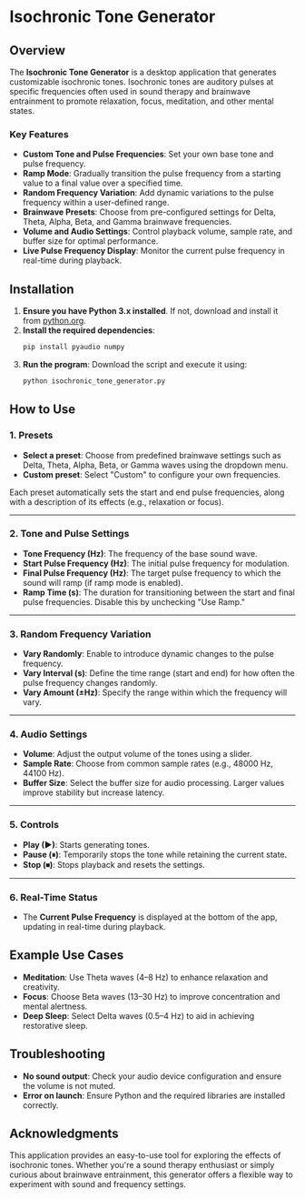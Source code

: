 # Isochronic Tone Generator

## Overview

The **Isochronic Tone Generator** is a desktop application that generates customizable isochronic tones. Isochronic tones are auditory pulses at specific frequencies often used in sound therapy and brainwave entrainment to promote relaxation, focus, meditation, and other mental states.

### Key Features

- **Custom Tone and Pulse Frequencies**: Set your own base tone and pulse frequency.
- **Ramp Mode**: Gradually transition the pulse frequency from a starting value to a final value over a specified time.
- **Random Frequency Variation**: Add dynamic variations to the pulse frequency within a user-defined range.
- **Brainwave Presets**: Choose from pre-configured settings for Delta, Theta, Alpha, Beta, and Gamma brainwave frequencies.
- **Volume and Audio Settings**: Control playback volume, sample rate, and buffer size for optimal performance.
- **Live Pulse Frequency Display**: Monitor the current pulse frequency in real-time during playback.

## Installation

1. **Ensure you have Python 3.x installed**. If not, download and install it from [python.org](https://www.python.org/).
2. **Install the required dependencies**:
   ```bash
   pip install pyaudio numpy
   ```
3. **Run the program**:
   Download the script and execute it using:
   ```bash
   python isochronic_tone_generator.py
   ```

## How to Use

### 1. **Presets**

- **Select a preset**: Choose from predefined brainwave settings such as Delta, Theta, Alpha, Beta, or Gamma waves using the dropdown menu.
- **Custom preset**: Select "Custom" to configure your own frequencies.

Each preset automatically sets the start and end pulse frequencies, along with a description of its effects (e.g., relaxation or focus).

---

### 2. **Tone and Pulse Settings**

- **Tone Frequency (Hz)**: The frequency of the base sound wave.
- **Start Pulse Frequency (Hz)**: The initial pulse frequency for modulation.
- **Final Pulse Frequency (Hz)**: The target pulse frequency to which the sound will ramp (if ramp mode is enabled).
- **Ramp Time (s)**: The duration for transitioning between the start and final pulse frequencies. Disable this by unchecking "Use Ramp."

---

### 3. **Random Frequency Variation**

- **Vary Randomly**: Enable to introduce dynamic changes to the pulse frequency.
- **Vary Interval (s)**: Define the time range (start and end) for how often the pulse frequency changes randomly.
- **Vary Amount (±Hz)**: Specify the range within which the frequency will vary.

---

### 4. **Audio Settings**

- **Volume**: Adjust the output volume of the tones using a slider.
- **Sample Rate**: Choose from common sample rates (e.g., 48000 Hz, 44100 Hz).
- **Buffer Size**: Select the buffer size for audio processing. Larger values improve stability but increase latency.

---

### 5. **Controls**

- **Play (▶)**: Starts generating tones.
- **Pause (⏸)**: Temporarily stops the tone while retaining the current state.
- **Stop (⏹)**: Stops playback and resets the settings.

---

### 6. **Real-Time Status**

- The **Current Pulse Frequency** is displayed at the bottom of the app, updating in real-time during playback.

## Example Use Cases

- **Meditation**: Use Theta waves (4–8 Hz) to enhance relaxation and creativity.
- **Focus**: Choose Beta waves (13–30 Hz) to improve concentration and mental alertness.
- **Deep Sleep**: Select Delta waves (0.5–4 Hz) to aid in achieving restorative sleep.

## Troubleshooting

- **No sound output**: Check your audio device configuration and ensure the volume is not muted.
- **Error on launch**: Ensure Python and the required libraries are installed correctly.

## Acknowledgments

This application provides an easy-to-use tool for exploring the effects of isochronic tones. Whether you're a sound therapy enthusiast or simply curious about brainwave entrainment, this generator offers a flexible way to experiment with sound and frequency settings.
